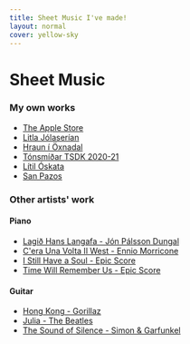 ```yaml
---
title: Sheet Music I've made!
layout: normal
cover: yellow-sky
---
```


<h1>Sheet Music</h1>

<div class="sheetmusiccontainer">

<h3>My own works</h3>
<ul class="sheetmusiclist">
	<li><a href="/sheets/theapplestore">The Apple Store</a></li>
	<li><a href="/sheets/litlajolaserian">Litla Jólaserían</a></li>
	<li><a href="/files/sheetmusic/misc/hraunioxn.pdf">Hraun í Öxnadal</a></li>
	<li><a href="/sheets/tonsmidartsdk">Tónsmíðar TSDK 2020-21</a></li>
	<li><a href="/files/sheetmusic/misc/litil-oskata.pdf">Lítil Óskata</a></li>
	<li><a href="/files/sheetmusic/misc/San Pazos.pdf">San Pazos</a></li>
</ul>


<h3>Other artists' work</h3>
<h4>Piano</h4>
<ul class="sheetmusiclist">
	<li><a href="/files/sheetmusic/otherartists/lagid hans afa.pdf">Lagið Hans Langafa - Jón Pálsson Dungal</a></li>
	<li><a href="/files/sheetmusic/otherartists/Cera una volta il west.pdf">C'era Una Volta Il West - Ennio Morricone</a></li>
	<li><a href="/files/sheetmusic/otherartists/I_Still_Have_a_Soul_Epic_Score.pdf">I Still Have a Soul - Epic Score</a></li>
	<li><a href="/files/sheetmusic/otherartists/Time_Will_Remember_Us_Epic_Score.pdf">Time Will Remember Us - Epic Score</a></li>
</ul>
<h4>Guitar</h4>
<ul class="sheetmusiclist bottomsheetmusiclist">
	<li><a href="/files/sheetmusic/otherartists/guitar/HongKong.pdf">Hong Kong - Gorillaz</a></li>
	<li><a href="/files/sheetmusic/otherartists/guitar/Julia.pdf">Julia - The Beatles</a></li>
	<li><a href="/files/sheetmusic/otherartists/guitar/SoundOfSilence.pdf">The Sound of Silence - Simon & Garfunkel</a></li>
</ul>

</div>